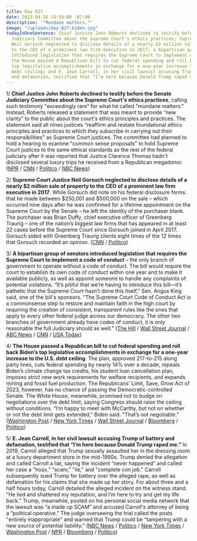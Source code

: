 ```yaml
---
title: Day 827
date: 2023-04-26 14:54:00 -07:00
description: '"Mundane matters."'
image: "/uploads/day-827-biden.jpg"
todayInOneSentence: Chief Justice John Roberts declined to testify before the Senate
  Judiciary Committee about the Supreme Court's ethics practices; Supreme Court Justice
  Neil Gorsuch neglected to disclose details of a nearly $2 million sale of property
  to the CEO of a prominent law firm executive in 2017; a bipartisan group of senators
  introduced legislation that requires the Supreme Court to implement a code of conduct;
  the House passed a Republican bill to cut federal spending and roll back Biden’s
  top legislative accomplishments in exchange for a one-year increase to the U.S.
  debt ceiling; and E. Jean Carroll, in her civil lawsuit accusing Trump of battery
  and defamation, testified that “I’m here because Donald Trump raped me.”
---
```


1/ **Chief Justice John Roberts declined to testify before the Senate Judiciary Committee about the Supreme Court's ethics practices**, calling such testimony "exceedingly rare" for what he called "mundane matters." Instead, Roberts released a statement that was meant to provide “new clarity” to the public about the court's ethics principles and practices. The statement said all nines justices "reaffirm and restate foundational ethics principles and practices to which they subscribe in carrying out their responsibilities" as Supreme Court justices. The committee had planned to hold a hearing to examine "common sense proposals" to hold Supreme Court justices to the same ethical standards as the rest of the federal judiciary after it was reported that Justice Clarence Thomas hadn't disclosed several luxury trips he received from a Republican megadonor. ([NPR](https://www.npr.org/2023/04/25/1172083875/chief-justice-roberts-declines-to-testify-before-senate-panel) / [CNN](https://www.cnn.com/2023/04/25/politics/john-roberts-congress-supreme-court-ethics/index.html) / [Politico](https://www.politico.com/news/2023/04/25/roberts-declines-to-appear-at-ethics-hearing-00093815) / [NBC News](https://www.nbcnews.com/politics/supreme-court/supreme-court-draws-fire-ethics-inaction-rcna81544))

2/ **Supreme Court Justice Neil Gorsuch neglected to disclose details of a nearly $2 million sale of property to the CEO of a prominent law firm executive in 2017**. While Gorsuch did note on his federal disclosure forms that he made between $250,001 and $500,000 on the sale – which occurred nine days after he was confirmed for a lifetime appointment on the Supreme Court by the Senate – he left the identity of the purchaser blank. The purchaser was Brian Duffy, chief executive officer of Greenberg Traurig – one of the nation’s biggest law firms that has appeared in at least 22 cases before the Supreme Court since Gorsuch joined in April 2017. Gorsuch sided with Greenberg Traurig clients eight times of the 12 times that Gorsuch recorded an opinion. ([CNN](https://www.cnn.com/2023/04/25/politics/gorsuch-property-sale-lawyer-ethics/index.html) / [Politico](https://www.politico.com/news/2023/04/25/neil-gorsuch-colorado-property-sale-00093579))

3/ **A bipartisan group of senators introduced legislation that requires the Supreme Court to implement a code of conduct** – the only branch of government to operate without a code of conduct. The bill would require the court to establish its own code of conduct within one year and to make it available publicly, as well as appoint someone to handle any complaints of potential violations. “It’s pitiful that we’re having to introduce this bill—it’s pathetic that the Supreme Court hasn’t done this itself,” Sen. Angus King said, one of the bill's sponsors. “The Supreme Court Code of Conduct Act is a commonsense step to restore and maintain faith in the high court by requiring the creation of consistent, transparent rules like the ones that apply to every other federal judge across our democracy. The other two branches of government already have codes of conduct, it is only reasonable the full Judiciary should as well." ([The Hill](https://thehill.com/homenews/senate/3972535-senators-unveil-bipartisan-proposal-to-require-supreme-court-to-adopt-code-of-conduct/) / [Wall Street Journal](https://www.wsj.com/articles/senators-to-introduce-bipartisan-bill-mandating-code-of-ethics-for-supreme-court-e38b8b09?mod=djemalertNEWS) / [ABC News](https://abcnews.go.com/Politics/new-bill-require-supreme-court-create-code-conduct/story?id=98870332) / [CNN](https://www.cnn.com/2023/04/26/politics/supreme-court-code-of-ethics-legislation/) / [USA Today](https://www.usatoday.com/story/news/politics/2023/04/26/clarence-thomas-senate-bill-code-of-conduct-supreme-court/11745104002/))

4/ **The House passed a Republican bill to cut federal spending and roll back Biden’s top legislative accomplishments in exchange for a one-year increase to the U.S. debt ceiling**. The plan, approved 217-to-215  along party lines, cuts federal spending by nearly 14% over a decade, repeals Biden’s climate change tax credits, his student loan cancellation plan, imposes strict new work requirements for welfare recipients, and expands mining and fossil fuel production. The Republicans’ Limit, Save, Grow Act of 2023, however, has no chance of passing the Democratic-controlled Senate. The White House, meanwhile, promised not to budge on negotiations over the debt limit, saying Congress should raise the ceiling without conditions. “I’m happy to meet with McCarthy, but not on whether or not the debt limit gets extended," Biden said. "That’s not negotiable.” ([Washington Post](https://www.washingtonpost.com/business/2023/04/26/house-gop-debt-limit-debate/) / [New York Times](https://www.nytimes.com/live/2023/04/26/us/debt-ceiling-vote-news) / [Wall Street Journal](https://www.wsj.com/articles/republicans-make-changes-to-debt-ceiling-bill-to-try-to-win-over-gop-holdouts-b1f5df1?mod=hp_lead_pos10) / [Bloomberg](https://www.bloomberg.com/news/articles/2023-04-26/mccarthy-changes-debt-limit-bill-to-win-votes-for-passage?srnd=premium&sref=MIBMEEoj) / [Politico](https://www.politico.com/news/2023/04/26/house-gop-debt-plan-00093884))

5/ **E. Jean Carroll, in her civil lawsuit accusing Trump of battery and defamation, testified that “I’m here because Donald Trump raped me.”** In 2019, Carroll alleged that Trump sexually assaulted her in the dressing room at a luxury department store in the mid-1990s. Trump denied the allegation and called Carroll a liar, saying the incident “never happened” and called her case a "hoax," "scam," "lie," and "complete con job." Carroll subsequently sued Trump for battery over the alleged rape, as well as defamation for his claims that she made up her story. For about three and a half hours today, Carroll detailed the alleged incident on the witness stand. “He lied and shattered my reputation, and I’m here to try and get my life back.” Trump, meanwhile, posted on his personal social media network that the lawsuit was “a made up SCAM” and accused Carroll's attorney of being a “political operative.” The judge overseeing the trial called the posts "entirely inappropriate" and warned that Trump could be “tampering with a new source of potential liability.” ([NBC News](https://www.nbcnews.com/politics/donald-trump/trump-raped-e-jean-carroll-testifies-alleged-attack-rcna81550) / [Politico](https://www.politico.com/news/2023/04/26/trump-rape-trial-carroll-testimony-00093998) / [New York Times](https://www.nytimes.com/live/2023/04/26/nyregion/trump-carroll-rape-trial-updates) / [Washington Post](https://www.washingtonpost.com/national-security/2023/04/26/e-jean-carroll-trump-testimony/) / [NPR](https://www.npr.org/2023/04/26/1172189592/e-jean-carroll-rape-lawsuit-trial-trump) / [Bloomberg](https://www.bloomberg.com/news/articles/2023-04-26/trump-s-new-post-about-rape-accuser-inappropriate-judge-says?sref=MIBMEEoj) / [Politico](https://www.politico.com/news/2023/04/26/judge-trump-rape-trial-scam-truth-social-00093940))